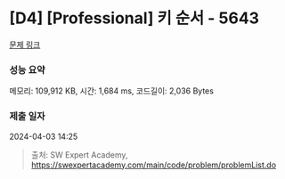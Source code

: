 # [D4] [Professional] 키 순서 - 5643 

[문제 링크](https://swexpertacademy.com/main/code/problem/problemDetail.do?contestProbId=AWXQsLWKd5cDFAUo) 

### 성능 요약

메모리: 109,912 KB, 시간: 1,684 ms, 코드길이: 2,036 Bytes

### 제출 일자

2024-04-03 14:25



> 출처: SW Expert Academy, https://swexpertacademy.com/main/code/problem/problemList.do
